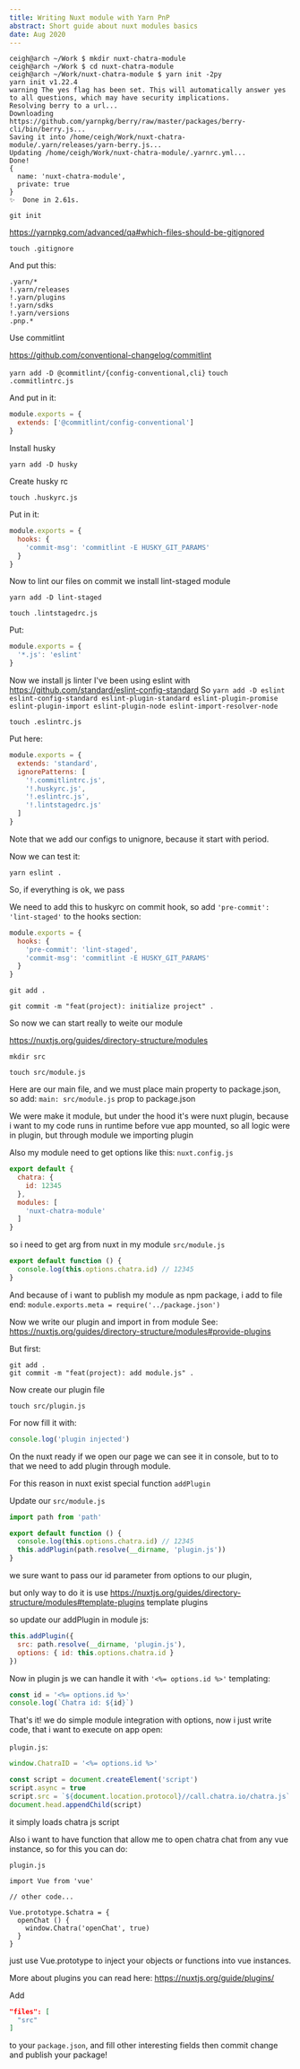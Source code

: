 ```yaml
---
title: Writing Nuxt module with Yarn PnP
abstract: Short guide about nuxt modules basics
date: Aug 2020
---
```


```shell
ceigh@arch ~/Work $ mkdir nuxt-chatra-module
ceigh@arch ~/Work $ cd nuxt-chatra-module
ceigh@arch ~/Work/nuxt-chatra-module $ yarn init -2py
yarn init v1.22.4
warning The yes flag has been set. This will automatically answer yes to all questions, which may have security implications.
Resolving berry to a url...
Downloading https://github.com/yarnpkg/berry/raw/master/packages/berry-cli/bin/berry.js...
Saving it into /home/ceigh/Work/nuxt-chatra-module/.yarn/releases/yarn-berry.js...
Updating /home/ceigh/Work/nuxt-chatra-module/.yarnrc.yml...
Done!
{
  name: 'nuxt-chatra-module',
  private: true
}
✨  Done in 2.61s.
```

```
git init
```

https://yarnpkg.com/advanced/qa#which-files-should-be-gitignored

`touch .gitignore`

And put this:

```
.yarn/*
!.yarn/releases
!.yarn/plugins
!.yarn/sdks
!.yarn/versions
.pnp.*
```

Use commitlint

https://github.com/conventional-changelog/commitlint



`yarn add -D @commitlint/{config-conventional,cli}`
`touch .commitlintrc.js`

And put in it:

```js
module.exports = {
  extends: ['@commitlint/config-conventional']
}
```

Install husky

`yarn add -D husky`

Create husky rc

`touch .huskyrc.js`

Put in it:

```js
module.exports = {
  hooks: {
    'commit-msg': 'commitlint -E HUSKY_GIT_PARAMS'
  }
}
```

Now to lint our files on commit we install lint-staged module

`yarn add -D lint-staged`

`touch .lintstagedrc.js`

Put:

```js
module.exports = {
  '*.js': 'eslint'
}
```

Now we install js linter
I've been using eslint with
https://github.com/standard/eslint-config-standard
So
`yarn add -D eslint eslint-config-standard eslint-plugin-standard eslint-plugin-promise eslint-plugin-import eslint-plugin-node eslint-import-resolver-node`

`touch .eslintrc.js`

Put here:

```js
module.exports = {
  extends: 'standard',
  ignorePatterns: [
    '!.commitlintrc.js',
    '!.huskyrc.js',
    '!.eslintrc.js',
    '!.lintstagedrc.js'
  ]
}
```

Note that we add our configs to unignore, because it start with period.


Now we can test it:

`yarn eslint .`

So, if everything is ok, we pass


We need to add this to huskyrc on commit hook, so add
`'pre-commit': 'lint-staged'` to the hooks section:

```js
module.exports = {
  hooks: {
    'pre-commit': 'lint-staged',
    'commit-msg': 'commitlint -E HUSKY_GIT_PARAMS'
  }
}
```

`git add .`

`git commit -m "feat(project): initialize project" .`




So now we can start really to weite our module

https://nuxtjs.org/guides/directory-structure/modules


`mkdir src`

`touch src/module.js`

Here are our main file, and we must place main property to package.json,
so add:
`main: src/module.js` prop to package.json

We were make it module, but under the hood it's were nuxt plugin, because i want to my
code runs in runtime before vue app mounted, so all logic were in plugin, but through module
we importing plugin


Also my module need to get options like this:
`nuxt.config.js`
```js
export default {
  chatra: {
    id: 12345
  },
  modules: [
    'nuxt-chatra-module'
  ]
}
```

so i need to get arg from nuxt in my module
`src/module.js`

```js
export default function () {
  console.log(this.options.chatra.id) // 12345
}
```

And because of i want to publish my module as npm package, i add to file end:
`module.exports.meta = require('../package.json')`


Now we write our plugin and import in from module
See: https://nuxtjs.org/guides/directory-structure/modules#provide-plugins

But first:

```shell
git add .
git commit -m "feat(project): add module.js" .
```


Now create our plugin file

`touch src/plugin.js`

For now fill it with:
```js
console.log('plugin injected')
```

On the nuxt ready if we open our page
we can see it in console, but to to that we need to add plugin through module.

For this reason in nuxt exist special function `addPlugin`

Update our `src/module.js`

```js
import path from 'path'

export default function () {
  console.log(this.options.chatra.id) // 12345
  this.addPlugin(path.resolve(__dirname, 'plugin.js'))
}
```

we sure want to pass our id parameter from options to our plugin,

   but only way to do it is use
https://nuxtjs.org/guides/directory-structure/modules#template-plugins
template plugins

so update our addPlugin in module js:

```js
this.addPlugin({
  src: path.resolve(__dirname, 'plugin.js'),
  options: { id: this.options.chatra.id }
})
```

Now in plugin js we can handle it with `'<%= options.id %>'` templating:

```js
const id = '<%= options.id %>'
console.log(`Chatra id: ${id}`)
```

That's it! we do simple module integration with options, now i just write code, that i
want to execute on app open:

`plugin.js`:

```js
window.ChatraID = '<%= options.id %>'

const script = document.createElement('script')
script.async = true
script.src = `${document.location.protocol}//call.chatra.io/chatra.js`
document.head.appendChild(script)
```

it simply loads chatra js script

Also i want to have function that allow me to open chatra chat from any vue instance,
so for this you can do:

`plugin.js`
```
import Vue from 'vue'

// other code...

Vue.prototype.$chatra = {
  openChat () {
    window.Chatra('openChat', true)
  }
}
```

just use Vue.prototype to inject your objects or functions into vue instances.

More about plugins you can read here: https://nuxtjs.org/guide/plugins/


Add
```json
"files": [
  "src"
]
```
to your `package.json`, and fill other interesting fields
then commit change and publish your package!
